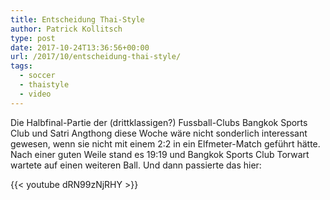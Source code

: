 ```yaml
---
title: Entscheidung Thai-Style
author: Patrick Kollitsch
type: post
date: 2017-10-24T13:36:56+00:00
url: /2017/10/entscheidung-thai-style/
tags:
  - soccer
  - thaistyle
  - video
---
```


Die Halbfinal-Partie der (drittklassigen?) Fussball-Clubs Bangkok Sports Club und Satri Angthong diese Woche w&auml;re nicht sonderlich interessant gewesen, wenn sie nicht mit einem 2:2 in ein Elfmeter-Match gef&uuml;hrt h&auml;tte. Nach einer guten Weile stand es 19:19 und Bangkok Sports Club Torwart wartete auf einen weiteren Ball. Und dann passierte das hier:

{{< youtube dRN99zNjRHY >}}
